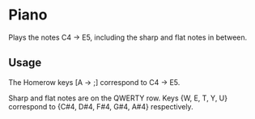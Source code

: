 # Piano

Plays the notes C4 -> E5, including the sharp and flat notes in between.

## Usage

The Homerow keys [A -> ;] correspond to C4 -> E5.

Sharp and flat notes are on the QWERTY row.
Keys {W, E, T, Y, U} correspond to {C#4, D#4, F#4, G#4, A#4} respectively.

